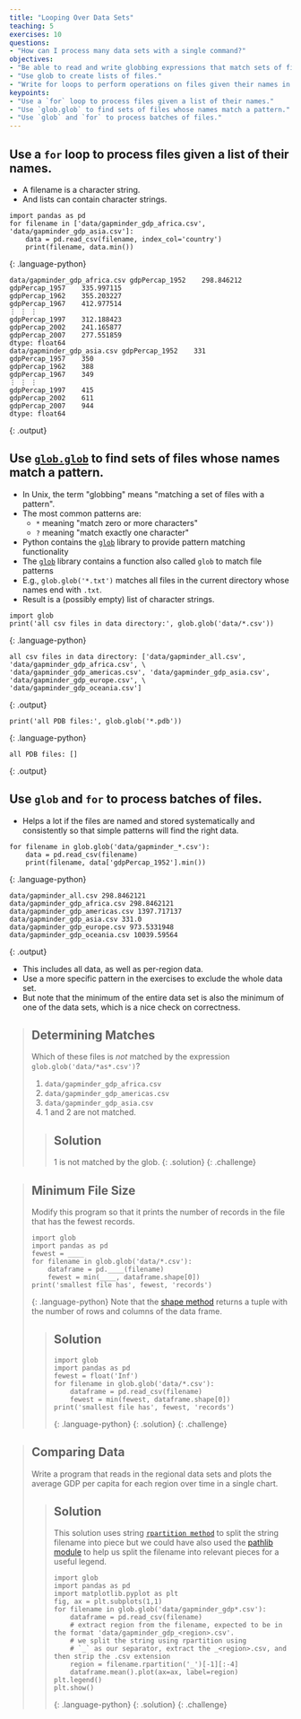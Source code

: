 ```yaml
---
title: "Looping Over Data Sets"
teaching: 5
exercises: 10
questions:
- "How can I process many data sets with a single command?"
objectives:
- "Be able to read and write globbing expressions that match sets of files."
- "Use glob to create lists of files."
- "Write for loops to perform operations on files given their names in a list."
keypoints:
- "Use a `for` loop to process files given a list of their names."
- "Use `glob.glob` to find sets of files whose names match a pattern."
- "Use `glob` and `for` to process batches of files."
---
```


## Use a `for` loop to process files given a list of their names.

*   A filename is a character string.
*   And lists can contain character strings.

~~~
import pandas as pd
for filename in ['data/gapminder_gdp_africa.csv', 'data/gapminder_gdp_asia.csv']:
    data = pd.read_csv(filename, index_col='country')
    print(filename, data.min())
~~~
{: .language-python}
~~~
data/gapminder_gdp_africa.csv gdpPercap_1952    298.846212
gdpPercap_1957    335.997115
gdpPercap_1962    355.203227
gdpPercap_1967    412.977514
⋮ ⋮ ⋮
gdpPercap_1997    312.188423
gdpPercap_2002    241.165877
gdpPercap_2007    277.551859
dtype: float64
data/gapminder_gdp_asia.csv gdpPercap_1952    331
gdpPercap_1957    350
gdpPercap_1962    388
gdpPercap_1967    349
⋮ ⋮ ⋮
gdpPercap_1997    415
gdpPercap_2002    611
gdpPercap_2007    944
dtype: float64
~~~
{: .output}

## Use [`glob.glob`](https://docs.python.org/3/library/glob.html#glob.glob) to find sets of files whose names match a pattern.

*   In Unix, the term "globbing" means "matching a set of files with a pattern".
*   The most common patterns are:
    *   `*` meaning "match zero or more characters"
    *   `?` meaning "match exactly one character"
*   Python contains the [`glob`](https://docs.python.org/3/library/glob.html) library to provide pattern matching functionality
*   The [`glob`](https://docs.python.org/3/library/glob.html) library contains a function also called `glob` to match file patterns
*   E.g., `glob.glob('*.txt')` matches all files in the current directory 
    whose names end with `.txt`.
*   Result is a (possibly empty) list of character strings.

~~~
import glob
print('all csv files in data directory:', glob.glob('data/*.csv'))
~~~
{: .language-python}
~~~
all csv files in data directory: ['data/gapminder_all.csv', 'data/gapminder_gdp_africa.csv', \
'data/gapminder_gdp_americas.csv', 'data/gapminder_gdp_asia.csv', 'data/gapminder_gdp_europe.csv', \
'data/gapminder_gdp_oceania.csv']
~~~
{: .output}

~~~
print('all PDB files:', glob.glob('*.pdb'))
~~~
{: .language-python}
~~~
all PDB files: []
~~~
{: .output}

## Use `glob` and `for` to process batches of files.

*   Helps a lot if the files are named and stored systematically and consistently
    so that simple patterns will find the right data.

~~~
for filename in glob.glob('data/gapminder_*.csv'):
    data = pd.read_csv(filename)
    print(filename, data['gdpPercap_1952'].min())
~~~
{: .language-python}
~~~
data/gapminder_all.csv 298.8462121
data/gapminder_gdp_africa.csv 298.8462121
data/gapminder_gdp_americas.csv 1397.717137
data/gapminder_gdp_asia.csv 331.0
data/gapminder_gdp_europe.csv 973.5331948
data/gapminder_gdp_oceania.csv 10039.59564
~~~
{: .output}

*   This includes all data, as well as per-region data.
*   Use a more specific pattern in the exercises to exclude the whole data set.
*   But note that the minimum of the entire data set is also the minimum of one of the data sets,
    which is a nice check on correctness.

> ## Determining Matches
>
> Which of these files is *not* matched by the expression `glob.glob('data/*as*.csv')`?
>
> 1. `data/gapminder_gdp_africa.csv`
> 2. `data/gapminder_gdp_americas.csv`
> 3. `data/gapminder_gdp_asia.csv`
> 4. 1 and 2 are not matched.
>
> > ## Solution
> >
> > 1 is not matched by the glob.
> {: .solution}
{: .challenge}

> ## Minimum File Size
>
> Modify this program so that it prints the number of records in
> the file that has the fewest records.
>
> ~~~
> import glob
> import pandas as pd
> fewest = ____
> for filename in glob.glob('data/*.csv'):
>     dataframe = pd.____(filename)
>     fewest = min(____, dataframe.shape[0])
> print('smallest file has', fewest, 'records')
> ~~~
> {: .language-python}
> Note that the [shape method](https://pandas.pydata.org/pandas-docs/stable/reference/api/pandas.DataFrame.shape.html)
> returns a tuple with the number of rows and columns of the data frame.
>
> > ## Solution
> > ~~~
> > import glob
> > import pandas as pd
> > fewest = float('Inf')
> > for filename in glob.glob('data/*.csv'):
> >     dataframe = pd.read_csv(filename)
> >     fewest = min(fewest, dataframe.shape[0])
> > print('smallest file has', fewest, 'records')
> > ~~~
> > {: .language-python}
> {: .solution}
{: .challenge}

> ## Comparing Data
>
> Write a program that reads in the regional data sets
> and plots the average GDP per capita for each region over time
> in a single chart.
> > ## Solution
> > This solution uses string [`rpartition method`](https://docs.python.org/3/library/stdtypes.html#str.rpartition) to
> > split the string filename into piece but we could have also used the [pathlib
> > module](https://docs.python.org/3/library/pathlib.html) to help us split the filename into relevant pieces for a
> > useful legend.
> > ~~~
> > import glob
> > import pandas as pd
> > import matplotlib.pyplot as plt
> > fig, ax = plt.subplots(1,1)
> > for filename in glob.glob('data/gapminder_gdp*.csv'):
> >     dataframe = pd.read_csv(filename)
> >     # extract region from the filename, expected to be in the format 'data/gapminder_gdp_<region>.csv'.
> >     # we split the string using rpartition using
> >     # `_` as our separator, extract the _<region>.csv, and then strip the .csv extension
> >     region = filename.rpartition('_')[-1][:-4] 
> >     dataframe.mean().plot(ax=ax, label=region)
> > plt.legend()
> > plt.show()
> > ~~~
> > {: .language-python}
> {: .solution}
{: .challenge}
